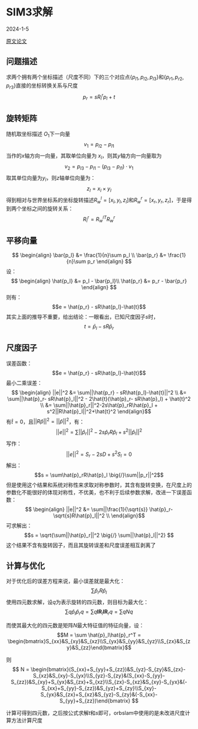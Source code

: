 

# SIM3求解

2024-1-5

[原文论文](https://web.stanford.edu/class/cs273/refs/Absolute-OPT.pdf)

## 问题描述
求两个拥有两个坐标描述（尺度不同）下的三个对应点$\{p_{l1},p_{l2},p_{l3}\}$和$\{p_{r1},p_{r2},p_{r3}\}$直接的坐标转换关系与尺度
$$p_r = sR_l^rp_l + t$$

## 旋转矩阵
随机取坐标描述 $O_1$下一向量
$$v_1 = p_{l2} - p_{l1}$$
当作的$x$轴方向一向量，其取单位向量为 $x_l$，则其$y$轴方向一向量取为
$$v_2 = p_{l3} - p_{l1} - (p_{l3} - p_{l1})\cdot v_1$$
取其单位向量为$y_l$，则$z$轴单位向量为：
$$z_l = x_l \times y_l$$
得到相对与世界坐标系的坐标旋转描述$R_w^l = [x_l,y_l,z_l]$和$R_w^r = [x_r,y_r,z_r]$，于是得到两个坐标之间的旋转关系：
$$R_l^r = {R_w^l}^T R_w^r$$
## 平移向量
$$
\begin{align}
\bar{p_l} &= \frac{1}{n}\sum p_l \\
\bar{p_r} &= \frac{1}{n}\sum p_r
\end{align}
$$
设：
$$
\begin{align}
\hat{p_l} &=  p_l - \bar{p_l}\\
\hat{p_r} &=  p_r - \bar{p_r}
\end{align}
$$
则有：
$$e = \hat{p_r} - sR\hat{p_l}-\hat{t}$$
其实上面的推导不重要，给出结论：一眼看出，已知尺度因子$s$时，
$$t = \bar{p}_l - sR\bar{p}_r$$
## 尺度因子

误差函数：
$$e = \hat{p_r} - sR\hat{p_l}-\hat{t}$$
最小二乘误差：
$$ \begin{align}
||e||^2 &= \sum||\hat{p_r} - sR\hat{p_l}-\hat{t}||^2 \\
&= \sum||\hat{p}_r- sR\hat{p}_l||^2 - 2\hat{t}(\hat{p}_r- sR\hat{p}_l) + \hat{t}^2 \\
&= \sum||\hat{p}_r||^2-2s\hat{p}_rR\hat{p}_l + s^2||R\hat{p}_l||^2+\hat{t}^2
\end{align}$$
有$\hat{t}=0$，且$||R\hat{p}||^2 = ||\hat{p}||^2$，有：
$$||e||^2 = \sum||\hat{p}_r||^2-2s\hat{p}_rR\hat{p}_l + s^2||\hat{p}_l||^2$$
写作：
$$||e||^2 = S_r - 2sD + s^2S_l = 0$$
解出：
$$s = \sum\hat{p}_rR\hat{p}_l \big{/}\sum||p_r||^2$$
但是使用这个结果和系统对称性来求取对称参数时，其含有旋转变换，在尺度上的参数化不能很好的体现对称性，不优美，也不利于后续参数求解，改进一下误差函数：
$$ \begin{align}
||e||^2 &=  \sum||\frac{1}{\sqrt{s}} \hat{p}_r- \sqrt{s}R\hat{p}_l||^2 \\
\end{align}$$
可求解出：
$$s = \sqrt{\sum||\hat{p}_r||^2 \big{/} \sum||\hat{p}_l||^2} $$
这个结果不含有旋转因子，而且其旋转误差和尺度误差相互剥离了


## 计算与优化
对于优化后的误差方程来说，最小误差就是最大化：
$$
\sum\hat{p}_rR\hat{p}_l
$$
使用四元数求解，设$q$为表示旋转的四元数，则目标为最大化：
$$\sum q\hat{p}_l\hat{p}_rq = \sum q \mathbf{IR}_l\mathbf{IR}_rq = \sum qNq$$

而使其最大化的四元数是矩阵$N$最大特征值的特征向量，设：
$$M = \sum \hat{p}_l\hat{p}_r^T = \begin{bmatrix}S_{xx}&S_{xy}&S_{xz}\\S_{yx}&S_{yy}&S_{yz}\\S_{zx}&S_{zy}&S_{zz}\end{bmatrix}$$

则
$$
N = \begin{bmatrix}(S_{xx}+S_{yy}+S_{zz})&S_{yz}-S_{zy}&S_{zx}-S_{xz}&S_{xy}-S_{yx}\\S_{yz}-S_{zy}&(S_{xx}-S_{yy}-S_{zz})&S_{xy}+S_{yx}&S_{zx}+S_{xz}\\S_{zx}-S_{xz}&S_{xy}-S_{yx}&(-S_{xx}+S_{yy}-S_{zz})&S_{yz}+S_{zy}\\S_{xy}-S_{yx}&S_{zx}+S_{xz}&S_{yz}-S_{zy}&(-S_{xx}-S_{yy}+S_{zz})\end{bmatrix}
$$

计算可得到四元数，之后按公式求解$t$和$s$即可，orbslam中使用的是未改进尺度计算方法计算尺度


